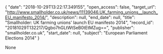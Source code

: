 {
  "date": "2018-10-29T13:22:17.349155", 
  "open_access": false, 
  "target_url": "http://www.smallholder.co.uk/news/11139046.UK_farming_unions__launch_EU_manifesto_2014/", 
  "description": null, 
  "end_date": null, 
  "title": "Smallholder: UK farming unions' launch EU manifesto 2014", 
  "record_id": "20181029T132217/Qgbo7hGLtWtSeB0tEtMZug==", 
  "publisher": "smallholder.co.uk", 
  "start_date": null, 
  "subject": "European Parliament Elections 2014"
}

None
